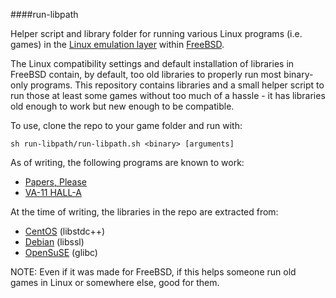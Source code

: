 ####run-libpath

Helper script and library folder for running various Linux programs (i.e. games) in the [Linux emulation layer](https://www.freebsd.org/doc/handbook/linuxemu.html) within [FreeBSD](http://freebsd.org).

The Linux compatibility settings and default installation of libraries in FreeBSD contain, by default, too old libraries to properly run most binary-only programs. This repository contains libraries and a small helper script to run those at least some games without too much of a hassle - it has libraries old enough to work but new enough to be compatible.

To use, clone the repo to your game folder and run with:

```sh run-libpath/run-libpath.sh <binary> [arguments]```

As of writing, the following programs are known to work:
* [Papers, Please](http://papersplea.se/)
* [VA-11 HALL-A](http://waifubartending.com/)

At the time of writing, the libraries in the repo are extracted from:
* [CentOS](https://www.centos.org/) (libstdc++)
* [Debian](https://www.debian.org/) (libssl)
* [OpenSuSE](https://www.opensuse.org/) (glibc)

NOTE: Even if it was made for FreeBSD, if this helps someone run old games in Linux or somewhere else, good for them.
